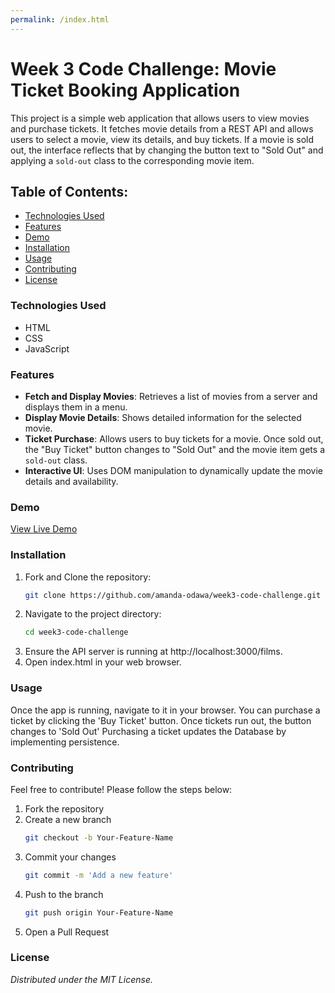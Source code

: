 ```yaml
---
permalink: /index.html
---
```

# Week 3 Code Challenge: Movie Ticket Booking Application
This project is a simple web application that allows users to view movies and purchase tickets. It fetches movie details from a REST API and allows users to select a movie, view its details, and buy tickets. If a movie is sold out, the interface reflects that by changing the button text to "Sold Out" and applying a `sold-out` class to the corresponding movie item.

## Table of Contents:
- [Technologies Used](#technologies-used)
- [Features](#features)
- [Demo](#demo)
- [Installation](#installation)
- [Usage](#usage)
- [Contributing](#contributing)
- [License](#license)

### Technologies Used
- HTML
- CSS
- JavaScript

### Features

- **Fetch and Display Movies**: Retrieves a list of movies from a server and displays them in a menu.
- **Display Movie Details**: Shows detailed information for the selected movie.
- **Ticket Purchase**: Allows users to buy tickets for a movie. Once sold out, the "Buy Ticket" button changes to "Sold Out" and the movie item gets a `sold-out` class.
- **Interactive UI**: Uses DOM manipulation to dynamically update the movie details and availability.

### Demo
[View Live Demo](https://amanda-odawa.github.io/week3-code-challenge/)

### Installation
1. Fork and Clone the repository:
    ```bash
    git clone https://github.com/amanda-odawa/week3-code-challenge.git
    ```
2. Navigate to the project directory:
    ```bash
    cd week3-code-challenge
    ```
3. Ensure the API server is running at http://localhost:3000/films.
4. Open index.html in your web browser.

### Usage
Once the app is running, navigate to it in your browser. 
You can purchase a ticket by clicking the 'Buy Ticket' button.
Once tickets run out, the button changes to 'Sold Out'
Purchasing a ticket updates the Database by implementing persistence.

### Contributing
Feel free to contribute! Please follow the steps below:
1. Fork the repository
2. Create a new branch
   ```bash
   git checkout -b Your-Feature-Name
    ```
3. Commit your changes
    ```bash
    git commit -m 'Add a new feature'
    ```
4. Push to the branch
    ```bash
    git push origin Your-Feature-Name
    ```
5. Open a Pull Request

### License
*Distributed under the MIT License.*